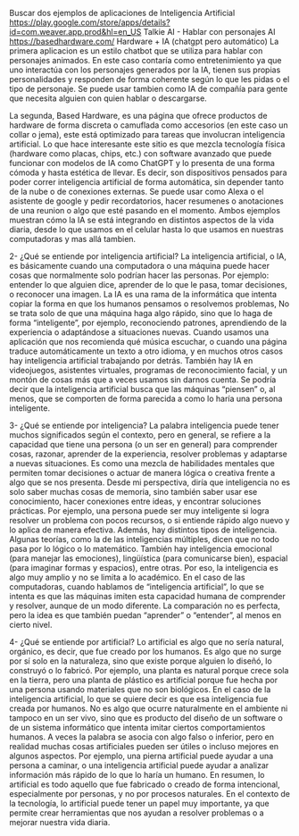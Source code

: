 Buscar dos ejemplos de aplicaciones de Inteligencia Artificial
https://play.google.com/store/apps/details?id=com.weaver.app.prod&hl=en_US Talkie AI - Hablar con personajes AI https://basedhardware.com/ Hardware + IA (chatgpt pero automático)
La primera aplicacion es un estilo chatbot que se utiliza para hablar con personajes animados. En este caso contaría como entretenimiento ya que uno interactúa con los personajes generados por la IA, tienen sus propias personalidades y responden de forma coherente según lo que les pidas o el tipo de personaje. Se puede usar tambien como IA de compañía para gente que necesita alguien con quien hablar o descargarse. 

La segunda, Based Hardware, es una página que ofrece productos de hardware de forma discreta o camuflada como accesorios (en este caso un collar o jema), este está optimizado para tareas que involucran inteligencia artificial. Lo que hace interesante este sitio es que mezcla tecnología física (hardware como placas, chips, etc.) con software avanzado que puede funcionar con modelos de IA como ChatGPT y lo presenta de una forma cómoda y hasta estética de llevar. Es decir, son dispositivos pensados para poder correr inteligencia artificial de forma automática, sin depender tanto de la nube o de conexiones externas. 
Se puede usar como Alexa o el asistente de google y pedir recordatorios, hacer resumenes o anotaciones de una reunion o algo que esté pasando en el momento. 
Ambos ejemplos muestran cómo la IA se está integrando en distintos aspectos de la vida diaria, desde lo que usamos en el celular hasta lo que usamos en nuestras computadoras y mas allá tambien.

2- ¿Qué se entiende por inteligencia artificial?
La inteligencia artificial, o IA, es básicamente cuando una computadora o una máquina puede hacer cosas que normalmente solo podrían hacer las personas. Por ejemplo: entender lo que alguien dice, aprender de lo que le pasa, tomar decisiones, o reconocer una imagen. 
La IA es una rama de la informática que intenta copiar la forma en que los humanos pensamos o resolvemos problemas, 
No se trata solo de que una máquina haga algo rápido, sino que lo haga de forma “inteligente”, por ejemplo, reconociendo patrones, aprendiendo de la experiencia o adaptándose a situaciones nuevas. 
Cuando usamos una aplicación que nos recomienda qué música escuchar, o cuando una página traduce automáticamente un texto a otro idioma, y en muchos otros casos hay inteligencia artificial trabajando por detrás. También hay IA en videojuegos, asistentes virtuales, programas de reconocimiento facial, y un montón de cosas más que a veces usamos sin darnos cuenta.
Se podría decir que la inteligencia artificial busca que las máquinas “piensen” o, al menos, que se comporten de forma parecida a como lo haría una persona inteligente.

3- ¿Qué se entiende por inteligencia?
La palabra inteligencia puede tener muchos significados según el contexto, pero en general, se refiere a la capacidad que tiene una persona (o un ser en general) para comprender cosas, razonar, aprender de la experiencia, resolver problemas y adaptarse a nuevas situaciones. Es como una mezcla de habilidades mentales que permiten tomar decisiones o actuar de manera lógica o creativa frente a algo que se nos presenta.
Desde mi perspectiva, diría que inteligencia no es solo saber muchas cosas de memoria, sino también saber usar ese conocimiento, hacer conexiones entre ideas, y encontrar soluciones prácticas. Por ejemplo, una persona puede ser muy inteligente si logra resolver un problema con pocos recursos, o si entiende rápido algo nuevo y lo aplica de manera efectiva.
Además, hay distintos tipos de inteligencia. Algunas teorías, como la de las inteligencias múltiples, dicen que no todo pasa por lo lógico o lo matemático. También hay inteligencia emocional (para manejar las emociones), lingüística (para comunicarse bien), espacial (para imaginar formas y espacios), entre otras. Por eso, la inteligencia es algo muy amplio y no se limita a lo académico.
En el caso de las computadoras, cuando hablamos de “inteligencia artificial”, lo que se intenta es que las máquinas imiten esta capacidad humana de comprender y resolver, aunque de un modo diferente. La comparación no es perfecta, pero la idea es que también puedan “aprender” o “entender”, al menos en cierto nivel.

4- ¿Qué se entiende por artificial?
Lo artificial es algo que no sería natural, orgánico, es decir, que fue creado por los humanos. Es algo que no surge por sí solo en la naturaleza, sino que existe porque alguien lo diseñó, lo construyó o lo fabricó. 
Por ejemplo, una planta es natural porque crece sola en la tierra, pero una planta de plástico es artificial porque fue hecha por una persona usando materiales que no son biológicos.
En el caso de la inteligencia artificial, lo que se quiere decir es que esa inteligencia fue creada por humanos. No es algo que ocurre naturalmente en el ambiente ni tampoco en un ser vivo, sino que es producto del diseño de un software o de un sistema informático que intenta imitar ciertos comportamientos humanos.
A veces la palabra se asocia con algo falso o inferior, pero en realidad muchas cosas artificiales pueden ser útiles o incluso mejores en algunos aspectos. Por ejemplo, una pierna artificial puede ayudar a una persona a caminar, o una inteligencia artificial puede ayudar a analizar información más rápido de lo que lo haría un humano.
En resumen, lo artificial es todo aquello que fue fabricado o creado de forma intencional, especialmente por personas, y no por procesos naturales. En el contexto de la tecnología, lo artificial puede tener un papel muy importante, ya que permite crear herramientas que nos ayudan a resolver problemas o a mejorar nuestra vida diaria.
